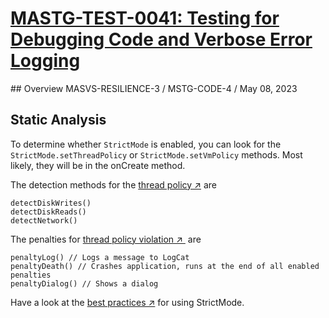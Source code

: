 # [MASTG-TEST-0041: Testing for Debugging Code and Verbose Error Logging](https://mas.owasp.org/MASTG/tests/android/MASVS-RESILIENCE/MASTG-TEST-0041)
## Overview
MASVS-RESILIENCE-3 / MSTG-CODE-4 / May 08, 2023
## Static Analysis
To determine whether `StrictMode` is enabled, you can look for the `StrictMode.setThreadPolicy` or `StrictMode.setVmPolicy` methods. Most likely, they will be in the onCreate method.

The detection methods for the [thread policy ↗](https://javabeat.net/strictmode-android-1/) are

```
detectDiskWrites()
detectDiskReads()
detectNetwork()
```

The penalties for [thread policy violation ↗ ](https://javabeat.net/strictmode-android-1/) are

```
penaltyLog() // Logs a message to LogCat
penaltyDeath() // Crashes application, runs at the end of all enabled penalties
penaltyDialog() // Shows a dialog
```

Have a look at the [best practices ↗](https://code.tutsplus.com/android-best-practices-strictmode--mobile-7581t) for using StrictMode.